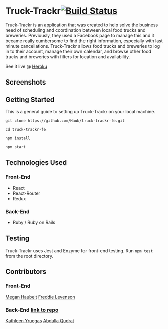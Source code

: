 # Truck-Trackr[![Build Status](https://travis-ci.org/Haub/truck-trackr-fe.svg?branch=master)](https://travis-ci.org/Haub/truck-trackr-fe)


Truck-Trackr is an application that was created to help solve the business need of scheduling and coordination between local food trucks and breweries.  Previously, they used a Facebook page to manage this and it became really cumbersome to find the right information, especially with last minute cancellations.  Truck-Trackr allows food trucks and breweries to log in to their account,  manage their own calendar, and browse other food trucks and breweries with filters for location and availability.   

See it live @ [Heroku](https://trucktrackr.herokuapp.com/)

## Screenshots


## Getting Started

This is a general guide to setting up Truck-Trackr on your local machine.

    git clone https://github.com/Haub/truck-trackr-fe.git

    cd truck-trackr-fe

    npm install

    npm start



## Technologies Used

### Front-End
* React
* React-Router
* Redux

### Back-End
* Ruby / Ruby on Rails


## Testing
Truck-Trackr uses Jest and Enzyme for front-end testing.  Run `npm test` from the root directory.


## Contributors

### Front-End
[Megan Haubelt](https://github.com/Haub/)
[Freddie Levenson](https://github.com/flevenson)

### Back-End [link to repo](https://github.com/KathleenYruegas/truck-trackr-be)
[Kathleen Yruegas](https://github.com/KathleenYruegas)
[Abdulla Qudrat](https://github.com/abdullaqudrat)

